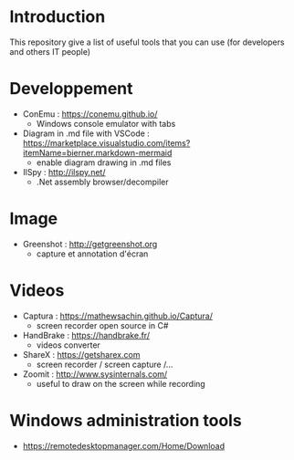 # Introduction
 This repository give a list of useful tools that you can use (for developers and others IT people)

# Developpement
- ConEmu : https://conemu.github.io/
    - Windows console emulator with tabs     
- Diagram in .md file with VSCode : https://marketplace.visualstudio.com/items?itemName=bierner.markdown-mermaid
    - enable diagram drawing in .md files
- IlSpy : http://ilspy.net/
    - .Net assembly browser/decompiler

# Image
- Greenshot : http://getgreenshot.org
	- capture et annotation d'écran
	
	
# Videos
- Captura : https://mathewsachin.github.io/Captura/
	- screen recorder open source in C#
- HandBrake : https://handbrake.fr/
	- videos converter
- ShareX : https://getsharex.com
    - screen recorder / screen capture /...
- Zoomit : http://www.sysinternals.com/
    - useful to draw on the screen while recording
	
# Windows administration tools
- https://remotedesktopmanager.com/Home/Download

